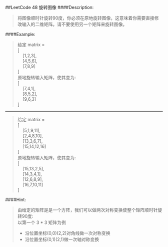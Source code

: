 ##LeetCode 48 旋转图像
####Description:
>将图像顺时针旋转90度，你必须在原地旋转图像，这意味着你需要直接修改输入的二维矩阵。请不要使用另一个矩阵来旋转图像。

####Example:
>给定 matrix =   
[  
&nbsp;&nbsp;&nbsp;&nbsp;[1,2,3],  
&nbsp;&nbsp;&nbsp;&nbsp;[4,5,6],  
&nbsp;&nbsp;&nbsp;&nbsp;[7,8,9]  
]  
原地旋转输入矩阵，使其变为:  
[  
&nbsp;&nbsp;&nbsp;&nbsp;[7,4,1],  
&nbsp;&nbsp;&nbsp;&nbsp;[8,5,2],  
&nbsp;&nbsp;&nbsp;&nbsp;[9,6,3]  
]  
***
>给定 matrix =   
[  
&nbsp;&nbsp;&nbsp;&nbsp;[5,1,9,11],  
&nbsp;&nbsp;&nbsp;&nbsp;[2,4,8,10],  
&nbsp;&nbsp;&nbsp;&nbsp;[13,3,6,7],  
&nbsp;&nbsp;&nbsp;&nbsp;[15,14,12,16]   
]  
原地旋转输入矩阵，使其变为:  
[  
&nbsp;&nbsp;&nbsp;&nbsp;[15,13,2,5],  
&nbsp;&nbsp;&nbsp;&nbsp;[14,3,4,1],  
&nbsp;&nbsp;&nbsp;&nbsp;[12,6,8,9],  
&nbsp;&nbsp;&nbsp;&nbsp;[16,7,10,11]  
]  

####Hint:
>由给定的矩阵是是一个方阵，我们可以做两次对称变换使整个矩阵顺时针旋转90度:  
以第一个 3 * 3 矩阵为例 
>* 沿位置坐标(0,0)(2,2)对角线做一次对称变换
>* 沿位置坐标(0,1)(2,1)做一次轴对称变换
